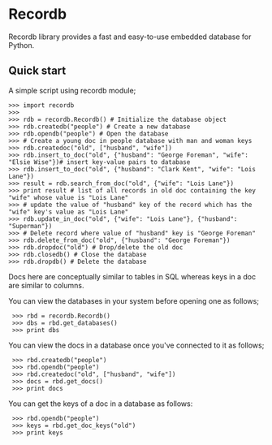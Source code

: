 # Recordb

Recordb library provides a fast and easy-to-use embedded database
for Python.


## Quick start
A simple script using recordb module;

````
>>> import recordb
>>> 
>>> rdb = recordb.Recordb() # Initialize the database object
>>> rdb.createdb("people") # Create a new database
>>> rdb.opendb("people") # Open the database
>>> # Create a young doc in people database with man and woman keys
>>> rdb.createdoc("old", ["husband", "wife"]) 
>>> rdb.insert_to_doc("old", {"husband": "George Foreman", "wife": "Elsie Wise"})# insert key-value pairs to database
>>> rdb.insert_to_doc("old", {"husband": "Clark Kent", "wife": "Lois Lane"})
>>> result = rdb.search_from_doc("old", {"wife": "Lois Lane"})
>>> print result # list of all records in old doc containing the key "wife" whose value is "Lois Lane"
>>> # update the value of "husband" key of the record which has the "wife" key's value as "Lois Lane"
>>> rdb.update_in_doc("old", {"wife": "Lois Lane"}, {"husband": "Superman"}) 
>>> # Delete record where value of "husband" key is "George Foreman" 
>>> rdb.delete_from_doc("old", {"husband": "George Foreman"}) 
>>> rdb.dropdoc("old") # Drop/delete the old doc
>>> rdb.closedb() # Close the database
>>> rdb.dropdb() # Delete the database
````
Docs here are conceptually similar to tables in SQL whereas keys in a doc are similar
to columns.

You can view the databases in your system before opening one as follows;

````
 >>> rbd = recordb.Recordb()
 >>> dbs = rbd.get_databases()
 >>> print dbs
````

You  can view the docs in a database once you've connected to it as follows;

````
 >>> rbd.createdb("people")
 >>> rbd.opendb("people")
 >>> rbd.createdoc("old", ["husband", "wife"])
 >>> docs = rbd.get_docs()
 >>> print docs
 ````

 You can get the keys of a doc in a database as follows:
````
 >>> rbd.opendb("people") 
 >>> keys = rbd.get_doc_keys("old")
 >>> print keys
````
